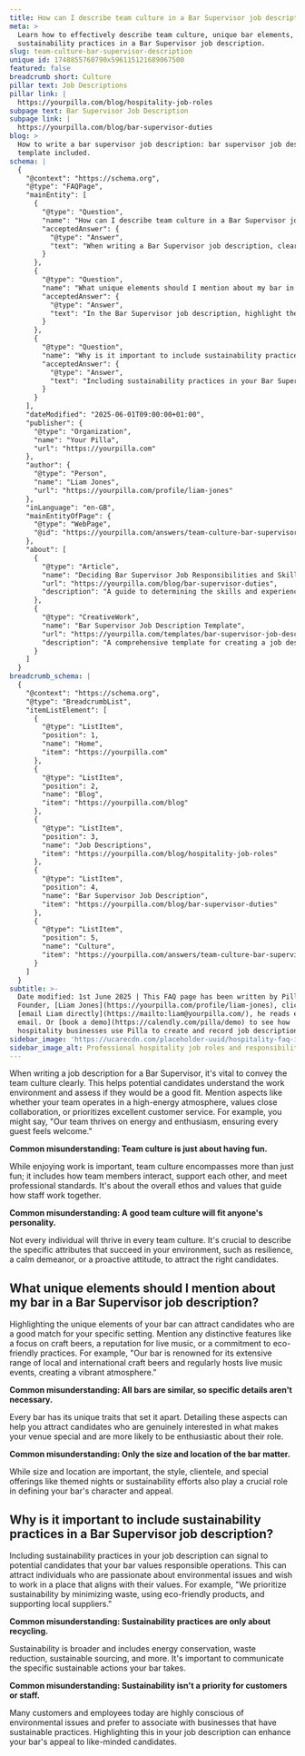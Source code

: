 ```yaml
---
title: How can I describe team culture in a Bar Supervisor job description?
meta: >
  Learn how to effectively describe team culture, unique bar elements, and
  sustainability practices in a Bar Supervisor job description.
slug: team-culture-bar-supervisor-description
unique id: 1748855760790x596115121689067500
featured: false
breadcrumb short: Culture
pillar text: Job Descriptions
pillar link: |
  https://yourpilla.com/blog/hospitality-job-roles
subpage text: Bar Supervisor Job Description
subpage link: |
  https://yourpilla.com/blog/bar-supervisor-duties
blog: >
  How to write a bar supervisor job description: bar supervisor job description
  template included.
schema: |
  {
    "@context": "https://schema.org",
    "@type": "FAQPage",
    "mainEntity": [
      {
        "@type": "Question",
        "name": "How can I describe team culture in a Bar Supervisor job description?",
        "acceptedAnswer": {
          "@type": "Answer",
          "text": "When writing a Bar Supervisor job description, clearly convey the team culture to help potential candidates understand the work environment. Include aspects such as whether the team is high-energy, values collaboration, or prioritizes excellent customer service. Describe specific attributes that are successful in your environment, such as resilience or a proactive attitude, to attract suitable candidates."
        }
      },
      {
        "@type": "Question",
        "name": "What unique elements should I mention about my bar in a Bar Supervisor job description?",
        "acceptedAnswer": {
          "@type": "Answer",
          "text": "In the Bar Supervisor job description, highlight the unique elements of your bar to attract candidates suited to your specific setting. Mention distinctive features such as a focus on craft beers, live music, or a commitment to eco-friendly practices. Detail these aspects comprehensively to draw candidates who are genuinely interested and enthusiastic about contributing to your venue's character."
        }
      },
      {
        "@type": "Question",
        "name": "Why is it important to include sustainability practices in a Bar Supervisor job description?",
        "acceptedAnswer": {
          "@type": "Answer",
          "text": "Including sustainability practices in your Bar Supervisor job description signals that your bar values responsible operations. Detail specific sustainable actions like minimizing waste, using eco-friendly products, and supporting local suppliers to attract candidates passionate about environmental issues who wish to work in a place that aligns with their values."
        }
      }
    ],
    "dateModified": "2025-06-01T09:00:00+01:00",
    "publisher": {
      "@type": "Organization",
      "name": "Your Pilla",
      "url": "https://yourpilla.com"
    },
    "author": {
      "@type": "Person",
      "name": "Liam Jones",
      "url": "https://yourpilla.com/profile/liam-jones"
    },
    "inLanguage": "en-GB",
    "mainEntityOfPage": {
      "@type": "WebPage",
      "@id": "https://yourpilla.com/answers/team-culture-bar-supervisor-description"
    },
    "about": [
      {
        "@type": "Article",
        "name": "Deciding Bar Supervisor Job Responsibilities and Skills",
        "url": "https://yourpilla.com/blog/bar-supervisor-duties",
        "description": "A guide to determining the skills and experience required for a Bar Supervisor, helping employers define essential duties."
      },
      {
        "@type": "CreativeWork",
        "name": "Bar Supervisor Job Description Template",
        "url": "https://yourpilla.com/templates/bar-supervisor-job-description",
        "description": "A comprehensive template for creating a job description for a Bar Supervisor, including key responsibilities and qualifications."
      }
    ]
  }
breadcrumb_schema: |
  {
    "@context": "https://schema.org",
    "@type": "BreadcrumbList",
    "itemListElement": [
      {
        "@type": "ListItem",
        "position": 1,
        "name": "Home",
        "item": "https://yourpilla.com"
      },
      {
        "@type": "ListItem",
        "position": 2,
        "name": "Blog",
        "item": "https://yourpilla.com/blog"
      },
      {
        "@type": "ListItem",
        "position": 3,
        "name": "Job Descriptions",
        "item": "https://yourpilla.com/blog/hospitality-job-roles"
      },
      {
        "@type": "ListItem",
        "position": 4,
        "name": "Bar Supervisor Job Description",
        "item": "https://yourpilla.com/blog/bar-supervisor-duties"
      },
      {
        "@type": "ListItem",
        "position": 5,
        "name": "Culture",
        "item": "https://yourpilla.com/answers/team-culture-bar-supervisor-description"
      }
    ]
  }
subtitle: >-
  Date modified: 1st June 2025 | This FAQ page has been written by Pilla
  Founder, [Liam Jones](https://yourpilla.com/profile/liam-jones), click to
  [email Liam directly](https://mailto:liam@yourpilla.com/), he reads every
  email. Or [book a demo](https://calendly.com/pilla/demo) to see how
  hospitality businesses use Pilla to create and record job descriptions.
sidebar_image: 'https://ucarecdn.com/placeholder-uuid/hospitality-faq-image.jpg'
sidebar_image_alt: Professional hospitality job roles and responsibilities
---
```

When writing a job description for a Bar Supervisor, it's vital to convey the team culture clearly. This helps potential candidates understand the work environment and assess if they would be a good fit. Mention aspects like whether your team operates in a high-energy atmosphere, values close collaboration, or prioritizes excellent customer service. For example, you might say, "Our team thrives on energy and enthusiasm, ensuring every guest feels welcome."

**Common misunderstanding: Team culture is just about having fun.**

While enjoying work is important, team culture encompasses more than just fun; it includes how team members interact, support each other, and meet professional standards. It's about the overall ethos and values that guide how staff work together.

**Common misunderstanding: A good team culture will fit anyone's personality.**

Not every individual will thrive in every team culture. It's crucial to describe the specific attributes that succeed in your environment, such as resilience, a calm demeanor, or a proactive attitude, to attract the right candidates.

## What unique elements should I mention about my bar in a Bar Supervisor job description?

Highlighting the unique elements of your bar can attract candidates who are a good match for your specific setting. Mention any distinctive features like a focus on craft beers, a reputation for live music, or a commitment to eco-friendly practices. For example, "Our bar is renowned for its extensive range of local and international craft beers and regularly hosts live music events, creating a vibrant atmosphere."

**Common misunderstanding: All bars are similar, so specific details aren't necessary.**

Every bar has its unique traits that set it apart. Detailing these aspects can help you attract candidates who are genuinely interested in what makes your venue special and are more likely to be enthusiastic about their role.

**Common misunderstanding: Only the size and location of the bar matter.**

While size and location are important, the style, clientele, and special offerings like themed nights or sustainability efforts also play a crucial role in defining your bar's character and appeal.

## Why is it important to include sustainability practices in a Bar Supervisor job description?

Including sustainability practices in your job description can signal to potential candidates that your bar values responsible operations. This can attract individuals who are passionate about environmental issues and wish to work in a place that aligns with their values. For example, "We prioritize sustainability by minimizing waste, using eco-friendly products, and supporting local suppliers."

**Common misunderstanding: Sustainability practices are only about recycling.**

Sustainability is broader and includes energy conservation, waste reduction, sustainable sourcing, and more. It's important to communicate the specific sustainable actions your bar takes.

**Common misunderstanding: Sustainability isn't a priority for customers or staff.**

Many customers and employees today are highly conscious of environmental issues and prefer to associate with businesses that have sustainable practices. Highlighting this in your job description can enhance your bar's appeal to like-minded candidates.

